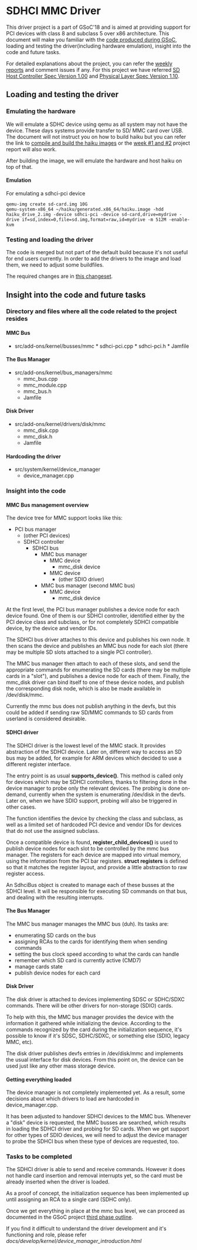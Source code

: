# SDHCI MMC Driver

This driver project is a part of GSoC'18 and is aimed at providing support for
PCI devices with class 8 and subclass 5 over x86 architecture. This document
will make you familiar with the [code produced during GSoC](https://review.haiku-os.org/#/c/haiku/+/318/),
loading and testing the driver(including hardware emulation), insight into the
code and future tasks.

For detailed explanations about the project, you can refer the
[weekly reports](https://www.haiku-os.org/blog/krish_iyer) and comment issues
if any. For this project we have referred [SD Host Controller Spec Version 1.00](https://www.sdcard.org/downloads/pls/pdf/index.php?p=PartA2_SD_Host_Controller_Simplified_Specification_Ver1.00.jpg&f=PartA2_SD_Host_Controller_Simplified_Specification_Ver1.00.pdf&e=EN_A2100)
and [Physical Layer Spec Version 1.10](https://www.sdcard.org/downloads/pls/pdf/index.php?p=Part1_Physical_Layer_Simplified_Specification_Ver1.10.jpg&f=Part1_Physical_Layer_Simplified_Specification_Ver1.10.pdf&e=EN_P1110).

## Loading and testing the  driver
### Emulating the hardware

We will emulate a SDHC device using qemu as all system may not have the device.
These days systems provide transfer to SD/ MMC card over USB. The document will
not instruct you on how to build haiku but you can refer the link to
[compile and build the haiku images](https://www.haiku-os.org/guides/building/)
or the [week #1 and #2](https://www.haiku-os.org/blog/krish_iyer/2018-05-06_gsoc_2018_sdhci_mmc_driver_week_1_and_2/)
project report will also work.

After building the image, we will emulate the hardware and host haiku on top of that.

#### Emulation
For emulating a sdhci-pci device

    qemu-img create sd-card.img 10G
    qemu-system-x86_64 ~/haiku/generated.x86_64/haiku.image -hdd haiku_drive_2.img -device sdhci-pci -device sd-card,drive=mydrive -drive if=sd,index=0,file=sd.img,format=raw,id=mydrive -m 512M -enable-kvm

### Testing and loading the driver
The code is merged but not part of the default build
because it's not useful for end users currently. In order to add the drivers
to the image and load them, we need to adjust some buildfiles.

The required changes are in [this changeset](https://review.haiku-os.org/c/haiku/+/448/8).

## Insight into the code and future tasks
### Directory and files where all the code related to the project resides

#### MMC Bus
*    src/add-ons/kernel/busses/mmc
    *    sdhci-pci.cpp
    *    sdhci-pci.h
    *    Jamfile
#### The Bus Manager
* src/add-ons/kernel/bus_managers/mmc
    * mmc_bus.cpp
    * mmc_module.cpp
    * mmc_bus.h
    * Jamfile
#### Disk Driver
* src/add-ons/kernel/drivers/disk/mmc
    * mmc_disk.cpp
    * mmc_disk.h
    * Jamfile
#### Hardcoding the driver
* src/system/kernel/device_manager
    * device_manager.cpp
### Insight into the code
#### MMC Bus management overview

The device tree for MMC support looks like this:

* PCI bus manager
  * (other PCI devices)
  * SDHCI controller
    * SDHCI bus
      * MMC bus manager
	    * MMC device
          * mmc\_disk device
		* MMC device
          * (other SDIO driver)
      * MMC bus manager (second MMC bus)
	    * MMC device
		  * mmc\_disk device

At the first level, the PCI bus manager publishes a device node for each device
found. One of them is our SDHCI controller, identified either by the PCI device
class and subclass, or for not completely SDHCI compatible device, by the
device and vendor IDs.

The SDHCI bus driver attaches to this device and publishes his own node. It
then scans the device and publishes an MMC bus node for each slot (there may
be multiple SD slots attached to a single PCI controller).

The MMC bus manager then attach to each of these slots, and send the appropriate
commands for enumerating the SD cards (there may be multiple cards in a "slot"),
and publishes a device node for each of them. Finally, the mmc\_disk driver can
bind itself to one of these device nodes, and publish the corresponding disk
node, which is also be made available in /dev/disk/mmc.

Currently the mmc bus does not publish anything in the devfs, but this could be
added if sending raw SD/MMC commands to SD cards from userland is considered
desirable.

#### SDHCI driver

The SDHCI driver is the lowest level of the MMC stack. It provides abstraction
of the SDHCI device. Later on, different way to access an SD bus may be added,
for example for ARM devices which decided to use a different register interface.

The entry point is as usual **supports\_device()**. This method is called only
for devices which may be SDHCI controllers, thanks to filtering done in the
device manager to probe only the relevant devices. The probing is done on-demand,
currently when the system is enumerating /dev/disk in the devfs. Later on, when
we have SDIO support, probing will also be triggered in other cases.

The function identifies the device by checking the class and subclass, as well
as a limited set of hardcoded PCI device and vendor IDs for devices that do not
use the assigned subclass.

Once a compatible device is found, **register\_child\_devices()** is used to
publish device nodes for each slot to be controlled by the mmc bus manager.
The registers for each device are mapped into virtual memory, using the
information from the PCI bar registers. **struct registers** is defined so that
it matches the register layout, and provide a little abstraction to raw register
access.

An SdhciBus object is created to manage each of these busses at the SDHCI level.
It will be responsible for executing SD commands on that bus, and dealing with
the resulting interrupts.

#### The Bus Manager

The MMC bus manager manages the MMC bus (duh). Its tasks are:

* enumerating SD cards on the bus
* assigning RCAs to the cards for identifying them when sending commands
* setting the bus clock speed according to what the cards can handle
* remember which SD card is currently active (CMD7)
* manage cards state
* publish device nodes for each card

#### Disk Driver

The disk driver is attached to devices implementing SDSC or SDHC/SDXC commands.
There will be other drivers for non-storage (SDIO) cards.

To help with this, the MMC bus manager provides the device with the information
it gathered while initializing the device. According to the commands recognized
by the card during the initialization sequence, it's possible to know if it's
SDSC, SDHC/SDXC, or something else (SDIO, legacy MMC, etc).

The disk driver publishes devfs entries in /dev/disk/mmc and implements the
usual interface for disk devices. From this point on, the device can be used
just like any other mass storage device.

#### Getting everything loaded

The device manager is not completely implemented yet. As a result, some
decisions about which drivers to load are hardcoded in device\_manager.cpp.

It has been adjusted to handover SDHCI devices to the MMC bus. Whenever a
"disk" device is requested, the MMC busses are searched, which results in
loading the SDHCI driver and probing for SD cards. When we get support for
other types of SDIO devices, we will need to adjust the device manager to
probe the SDHCI bus when these type of devices are requested, too.


### Tasks to be completed

The SDHCI driver is able to send and receive commands. However it does not
handle card insertion and removal interrupts yet, so the card must be already
inserted when the driver is loaded.

As a proof of concept, the initialization sequence has been implemented up
until assigning an RCA to a single card (SDHC only).

Once we get everything in place at the mmc bus level, we can proceed as
documented in the GSoC project [third phase outline](https://www.haiku-os.org/blog/krish_iyer/2018-07-12_gsoc_2018_sdhci_mmc_driver_third_phase_plan/).

If you find it difficult to understand the driver development and it's
functioning and role, please refer *docs/develop/kernel/device_manager_introduction.html*
